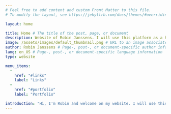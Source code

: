 ```yaml
---
# Feel free to add content and custom Front Matter to this file.
# To modify the layout, see https://jekyllrb.com/docs/themes/#overriding-theme-defaults

layout: home

title: Home # The title of the post, page, or document
description: Website of Robin Janssens. I will use this platform as a hub to share stuff with the world. # A short description of the page's content
image: /assets/images/default_thumbnail.png # URL to an image associated with the post, page, or document (e.g., /assets/page-pic.jpg)
author: Robin Janssens # Page-, post-, or document-specific author information (see Advanced usage)
lang: en_US # Page-, post-, or document-specific language information
type: website

menu_items:
  -
    href: "#links"
    label: "Links"
  -
    href: "#portfolio"
    label: "Portfolio"

introduction: "Hi, I'm Robin and welcome on my website. I will use this platform as a hub to share stuff with the world."
---
```

